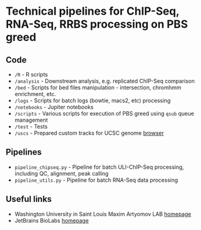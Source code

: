 Technical pipelines for ChIP-Seq, RNA-Seq, RRBS processing on PBS greed
==========

Code
----
* `/R`          - R scripts
* `/analysis`   - Downstream analysis, e.g. replicated ChIP-Seq comparison
* `/bed`        - Scripts for bed files manipulation - intersection, chromhmm enrichment, etc.
* `/logs`       - Scripts for batch logs (bowtie, macs2, etc) processing 
* `/notebooks`  - Jupiter notebooks
* `/scripts`    - Various scripts for execution of PBS greed using `qsub` queue management
* `/test`       - Tests
* `/uscs`       - Prepared custom tracks for UCSC genome [browser](https://genome.ucsc.edu/)

Pipelines
---------

* `pipeline_chipseq.py` - Pipeline for batch ULI-ChIP-Seq processing, including QC, alignment, peak calling
* `pipeline_utils.py`   - Pipeline for batch RNA-Seq data processing


Useful links
------------
* Washington University in Saint Louis Maxim Artyomov LAB [homepage](https://artyomovlab.wustl.edu/site/) 
* JetBrains BioLabs [homepage](https://research.jetbrains.org/groups/biolabs)